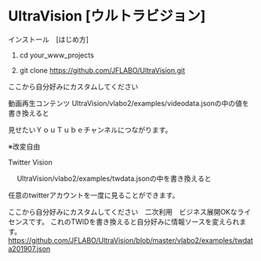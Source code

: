 # UltraVision [ウルトラビジョン]

インストール　[はじめ方]

1. cd your_www_projects

2. git clone https://github.com/JFLABO/UltraVision.git

ここから自分好みにカスタムしてください

動画再生コンテンツ
 UltraVision/vlabo2/examples/videodata.jsonの中の値を書き換えると
 
 見せたいＹｏｕＴｕｂｅチャンネルにつながります。
 
※改変自由

Twitter Vision

　 UltraVision/vlabo2/examples/twdata.jsonの中を書き換えると
  
  任意のtwitterアカウントを一度に見ることができます。


ここから自分好みにカスタムしてください　二次利用　ビジネス展開OKなライセンスです。
これのTWIDを書き換えると自分好みに情報ソースを変えられます。
https://github.com/JFLABO/UltraVision/blob/master/vlabo2/examples/twdata201907.json
